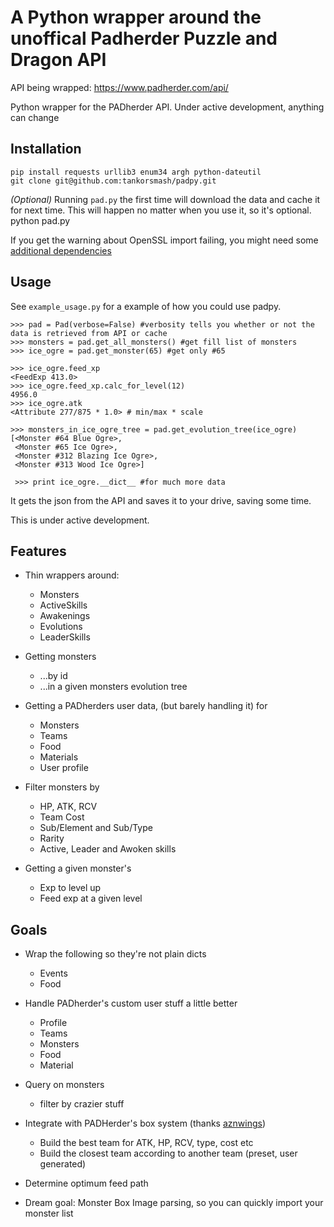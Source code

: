 # A Python wrapper around the unoffical Padherder Puzzle and Dragon API

API being wrapped: https://www.padherder.com/api/

Python wrapper for the PADherder API. Under active development, anything can change

## Installation

    pip install requests urllib3 enum34 argh python-dateutil
    git clone git@github.com:tankorsmash/padpy.git
    
*(Optional)* Running `pad.py` the first time will download the data and cache it for next time. This will happen no matter when you use it, so it's optional.
    python pad.py 
    
If you get the warning about OpenSSL import failing, you might need some [additional dependencies](https://stackoverflow.com/questions/18578439/using-requests-with-tls-doesnt-give-sni-support/18579484#18579484)
    
## Usage

See `example_usage.py` for a example of how you could use padpy.
    
    >>> pad = Pad(verbose=False) #verbosity tells you whether or not the data is retrieved from API or cache
    >>> monsters = pad.get_all_monsters() #get fill list of monsters
    >>> ice_ogre = pad.get_monster(65) #get only #65
    
    >>> ice_ogre.feed_xp
    <FeedExp 413.0>
    >>> ice_ogre.feed_xp.calc_for_level(12)
    4956.0
    >>> ice_ogre.atk
    <Attribute 277/875 * 1.0> # min/max * scale
    
    >>> monsters_in_ice_ogre_tree = pad.get_evolution_tree(ice_ogre)
    [<Monster #64 Blue Ogre>,
     <Monster #65 Ice Ogre>,
     <Monster #312 Blazing Ice Ogre>,
     <Monster #313 Wood Ice Ogre>]
     
     >>> print ice_ogre.__dict__ #for much more data


It gets the json from the API and saves it to your drive, saving some time.

This is under active development.

## Features

* Thin wrappers around:
  * Monsters
  * ActiveSkills
  * Awakenings
  * Evolutions
  * LeaderSkills

* Getting monsters
  * ...by id
  * ...in a given monsters evolution tree

* Getting a PADherders user data, (but barely handling it) for
  * Monsters
  * Teams
  * Food
  * Materials
  * User profile

* Filter monsters by 
  * HP, ATK, RCV
  * Team Cost
  * Sub/Element and Sub/Type
  * Rarity
  * Active, Leader and Awoken skills

* Getting a given monster's
  * Exp to level up
  * Feed exp at a given level

## Goals

* Wrap the following so they're not plain dicts
  * Events
  * Food

* Handle PADherder's custom user stuff a little better
  * Profile
  * Teams
  * Monsters
  * Food
  * Material

* Query on monsters
  * filter by crazier stuff

* Integrate with PADHerder's box system (thanks [aznwings](http://www.reddit.com/r/PuzzleAndDragons/comments/367a7c/misc_started_working_on_a_python_api_wrapper_full/crbll31))
  * Build the best team for ATK, HP, RCV, type, cost etc
  * Build the closest team according to another team (preset, user generated)

* Determine optimum feed path
* Dream goal: Monster Box Image parsing, so you can quickly import your monster
  list


